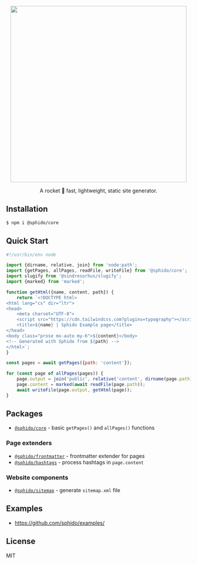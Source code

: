 <p align="center">
  <a href="https://sphido.org">
    <img src="https://sphido.org/img/sphido.svg" width="480px"/>
  </a>
</p>


<p align="center">
  A rocket 🚀 fast, lightweight, static site generator.
</p>

## Installation

```bash
$ npm i @sphido/core
```

## Quick Start

```javascript
#!/usr/bin/env node

import {dirname, relative, join} from 'node:path';
import {getPages, allPages, readFile, writeFile} from '@sphido/core';
import slugify from '@sindresorhus/slugify';
import {marked} from 'marked';

function getHtml({name, content, path}) {
	return `<!DOCTYPE html>
<html lang="cs" dir="ltr">
<head>
	<meta charset="UTF-8">
	<script src="https://cdn.tailwindcss.com?plugins=typography"></script>
	<title>${name} | Sphido Example page</title>	
</head>
<body class="prose mx-auto my-6">${content}</body>
<!-- Generated with Sphido from ${path} -->
</html>`;
}

const pages = await getPages({path: 'content'});

for (const page of allPages(pages)) {
	page.output = join('public', relative('content', dirname(page.path)), slugify(page.name) + '.html');
	page.content = marked(await readFile(page.path));
	await writeFile(page.output, getHtml(page));
}
```

## Packages

* [`@sphido/core`](https://github.com/sphido/sphido/tree/main/packages/sphido-core) - basic `getPages()` and `allPages()` functions

### Page extenders

* [`@sphido/frontmatter`](https://github.com/sphido/sphido/tree/main/packages/sphido-frontmatter) - frontmatter extender for pages
* [`@sphido/hashtags`](https://github.com/sphido/sphido/tree/main/packages/sphido-hashtags) - process hashtags in `page.content`

### Website components

* [`@sphido/sitemap`](https://github.com/sphido/sphido/tree/main/packages/sphido-sitemap) - generate `sitemap.xml` file

## Examples

* https://github.com/sphido/examples/

## License

MIT